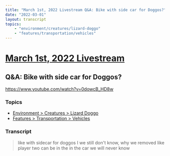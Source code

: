 ```yaml
---
title: "March 1st, 2022 Livestream Q&A: Bike with side car for Doggos?"
date: "2022-03-01"
layout: transcript
topics:
    - "environment/creatures/lizard-doggo"
    - "features/transportation/vehicles"
---
```

# [March 1st, 2022 Livestream](../2022-03-01.md)
## Q&A: Bike with side car for Doggos?
https://www.youtube.com/watch?v=0dowcB_HD8w

### Topics
* [Environment > Creatures > Lizard Doggo](../topics/environment/creatures/lizard-doggo.md)
* [Features > Transportation > Vehicles](../topics/features/transportation/vehicles.md)

### Transcript

> like with sidecar for doggos I we still don't know, why we removed like player two can be in the in the car we will never know
